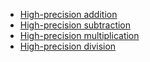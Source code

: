 - [High-precision addition](https://github.com/lo0b0o/dsa/tree/main/lg1601)
- [High-precision subtraction](https://github.com/lo0b0o/dsa/tree/main/lg2142)
- [High-precision multiplication](https://github.com/lo0b0o/dsa/tree/main/lg1303)
- [High-precision division](https://github.com/lo0b0o/dsa/tree/main/lg1480)
